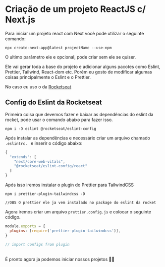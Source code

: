 # Criação de um projeto ReactJS c/ Next.js

Para iniciar um projeto react com Next você pode utilizar o seguinte comando:
```
npx create-next-app@latest projectName --use-npm
```

O ultimo parâmetro ele e opcional, pode criar sem ele se quiser.

Ele vai gerar toda a base do projeto e adicionar alguns pacotes como Eslint, Prettier, Tailwind, React-dom etc. Porém eu gosto de modificar algumas coisas principalmente o Eslint e o Prettier.

No caso eu uso o da [Rocketseat](https://github.com/Rocketseat/eslint-config-rocketseat)

## Config do Eslint da Rocketseat
Primeira coisa que devemos fazer e baixar as dependências do eslint da rocket, pode usar o comando abaixo para fazer isso.

``` 
npm i -D eslint @rocketseat/eslint-config
```

Após instalar as dependências e necessário criar um arquivo chamado `.eslintrc. ` e inserir o código abaixo:
``` js
{
  "extends": [
    "next/core-web-vitals", 
    "@rocketseat/eslint-config/react"
  ]
}
```

Após isso iremos instalar o plugin do Prettier para TailwindCSS
``` 
npm i prettier-plugin-tailwindcss -D

//OBS O prettier ele ja vem instalado no package do eslint da rocket
```

Agora iremos criar um arquivo `prettier.config.js` e colocar o seguinte código.
``` js
module.exports = {
  plugins: [require('prettier-plugin-tailwindcss')],
}

// import configs from plugin
```
<br>
É pronto agora ja podemos iniciar nossos projetos 🚀😎

<br>
